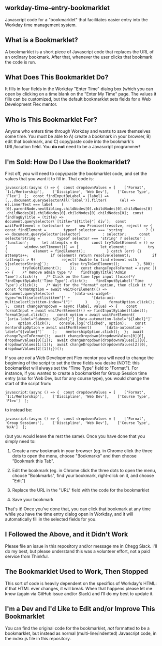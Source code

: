 ## workday-time-entry-bookmarklet
Javascript code for a "bookmarklet" that facilitates easier entry into the Workday time management system.

## What is a Bookmarklet?

A bookmarklet is a short piece of Javascript code that replaces the URL of an ordinary bookmark.  After that, whenever the user clicks that bookmark the code is run.

## What Does This Bookmarklet Do?

It fills in four fields in the Workday "Enter Time" dialog box (which you can open by clicking on a time blank on the "Enter My Time" page.  The values it fills can be customized, but the default bookmarklet sets fields for a Web Development Flex mentor.

## Who is This Bookmarklet For?

Anyone who enters time through Workday and wants to save themselves some time.  You must be able to A) create a bookmark in your browser, B) edit that bookmark, and C) copy/paste code into the bookmark's URL/location field.  You **do not** need to be a Javascript programmer!

## I'm Sold: How Do I Use the Bookmarklet?

First off, you will need to copy/paste the bookmarklet code, and set the values that you want it to fill in.  That code is:

    javascript:(async () => {  const dropdownValues = [    ['Format', '1:1/Mentorship'],    ['Discipline', 'Web Dev'],    ['Course Type', 'Flex']  ];  const findInputByLabel = (label) =>    [...document.querySelectorAll('label')].filter(      (el) => el.innerText === label    )[0].parentNode.nextSibling.childNodes[0].childNodes[0].childNodes[0]      .childNodes[0].childNodes[0].childNodes[0].childNodes[0];  const findTagByTitle = (title) =>    document.querySelector(`[title="${title}"] div`);  const waitForElement = (selector) =>    new Promise((resolve, reject) => {      const findElement =        typeof selector === 'string'          ? () => document.querySelector(selector)          : selector;      const selectorString =        typeof selector === 'string' ? selector : 'function';      let attempts = 0;      const tryToGetElement = () => {        window.setTimeout(() => {          let element;          try {            element = findElement();          } catch (err) {}          attempts++;          if (element) return resolve(element);          if (attempts > 9)            reject(`Unable to find element with ${selectorString}`);          else tryToGetElement();        }, 500);      };      tryToGetElement();    });  const changeTypeToFormat = async () => {    /* Remove admin type */    findTagByTitle('Admin Time').click();    /* Click on the time type input (twice)*/    findInputByLabel('Time Type').click();    findInputByLabel('Time Type').click();    /* Wait for the "format" option, then click it */    const formatOption = await waitForElement(() =>      document.querySelector(        '[data-uxi-widget-type="multiselectlistitem"]' +          '[data-uxi-multiselectlistitem-index="1"]'      )    );    formatOption.click();  };  const changeDropdown = async (label, value) => {    const formatInput = await waitForElement(() => findInputByLabel(label));    formatInput.click();    const option = await waitForElement(      `[aria-label="Submenu ${label}"] [data-automation-label="${label}"]`    );    option.click();    console.log('clicked', option);    const mentorshipOption = await waitForElement(      `[data-automation-label="${value}"]`    );    mentorshipOption.click();  };  await changeTypeToFormat();  await changeDropdown(dropdownValues[0][0], dropdownValues[0][1]);  await changeDropdown(dropdownValues[1][0], dropdownValues[1][1]);  await changeDropdown(dropdownValues[2][0], dropdownValues[2][1]);})();
    
If you are *not* a Web Development Flex mentor you will need to change the beginning of the script to set the three fields you desire (NOTE: this bookmarklet will always set the "Time Type" field to "Format").  For instance, if you wanted to create a bookmarklet for Group Session time entry (also for Web Dev, but for any course type), you would change the start of the script from:

    javascript:(async () => {  const dropdownValues = [    ['Format', '1:1/Mentorship'],    ['Discipline', 'Web Dev'],    ['Course Type', 'Flex']  ];
   
to instead be:

    javascript:(async () => {  const dropdownValues = [    ['Format', 'Group Sessions'],    ['Discipline', 'Web Dev'],    ['Course Type', 'N/A']  ];
    
(but you would leave the rest the same).  Once you have done that you simply need to:

1. Create a new bookmark in your browser (eg. in Chrome click the three dots to open the menu, choose "Bookmarks" and then choose "Bookmark this Tab".

2. Edit the bookmark (eg. in Chrome click the three dots to open the menu, choose "Bookmarks", find your bookmark, right-click on it, and choose "Edit")

3. Replace the URL in the "URL" field with the code for the bookmarklet

4. Save your bookmark

That's it!  Once you've done that, you can click that bookmark at any time while you have the time entry dialog open in Workday, and it will automatically fill in the selected fields for you.

## I Followed the Above, and it Didn't Work

Please file an issue in this repository and/or message me in Chegg Slack.  I'll do my best, but please understand this was a volunteer effort, not a paid service from Thinkful.

## The Bookmarklet Used to Work, Then Stopped

This sort of code is heavily dependent on the specifics of Workday's HTML: if that HTML ever changes, it will break.  When that happens please let me know (again via GitHub issue and/or Slack) and I'll do my best to update it.

## I'm a Dev and I'd Like to Edit and/or Improve This Bookmarklet

You can find the original code for the bookmarklet, *not* formatted to be a bookmarklet, but instead as normal (multi-line/indented) Javascript code, in the index.js file in this repository.
